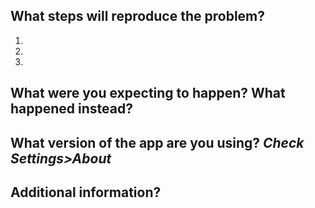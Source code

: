 ## What steps will reproduce the problem?  
1. 
2. 
3. 

## What were you expecting to happen? What happened instead?  

## What version of the app are you using? *Check Settings>About*

## Additional information? 
